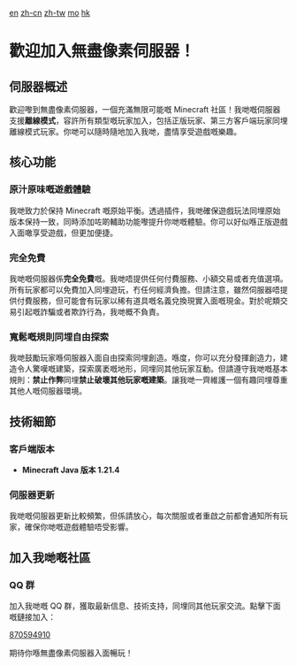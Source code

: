 [en](README-en.md) [zh-cn](README-zh-cn.md) [zh-tw](README-zh-tw.md) [mo](README-zh-mo.md) [hk](README-zh-hk.md)

# 歡迎加入無盡像素伺服器！

## 伺服器概述
歡迎嚟到無盡像素伺服器，一個充滿無限可能嘅 Minecraft 社區！我哋嘅伺服器支援**離線模式**，容許所有類型嘅玩家加入，包括正版玩家、第三方客戶端玩家同埋離線模式玩家。你哋可以隨時隨地加入我哋，盡情享受遊戲嘅樂趣。

## 核心功能

### 原汁原味嘅遊戲體驗
我哋致力於保持 Minecraft 嘅原始平衡。透過插件，我哋確保遊戲玩法同埋原始版本保持一致，同時添加咗啲輔助功能嚟提升你哋嘅體驗。你可以好似喺正版遊戲入面噉享受遊戲，但更加便捷。

### 完全免費
我哋嘅伺服器係**完全免費**嘅。我哋唔提供任何付費服務、小額交易或者充值選項。所有玩家都可以免費加入同埋遊玩，冇任何經濟負擔。但請注意，雖然伺服器唔提供付費服務，但可能會有玩家以稀有道具嘅名義兌換現實入面嘅現金。對於呢類交易引起嘅詐騙或者欺詐行為，我哋概不負責。

### 寬鬆嘅規則同埋自由探索
我哋鼓勵玩家喺伺服器入面自由探索同埋創造。喺度，你可以充分發揮創造力，建造令人驚嘆嘅建築，探索廣袤嘅地形，同埋同其他玩家互動。但請遵守我哋嘅基本規則：**禁止作弊**同埋**禁止破壞其他玩家嘅建築**。讓我哋一齊維護一個有趣同埋尊重其他人嘅伺服器環境。

## 技術細節

### 客戶端版本
- **Minecraft Java 版本 1.21.4**

### 伺服器更新
我哋嘅伺服器更新比較頻繁，但係請放心，每次關服或者重啟之前都會通知所有玩家，確保你哋嘅遊戲體驗唔受影響。

## 加入我哋嘅社區

### QQ 群
加入我哋嘅 QQ 群，獲取最新信息、技術支持，同埋同其他玩家交流。點擊下面嘅鏈接加入：

[870594910](https://qun.qq.com/universal-share/share?ac=1&authKey=OM5gxE8IwLIC1DCBCrw8GXCAuoluZtHvc1j0LYNFAgoPOSPzJvz5nJ4%2BZnE91V8t&busi_data=eyJncm91cENvZGUiOiI4NzA1OTQ5MTAiLCJ0b2tlbiI6Im5jckV0VXRrYmRBUkR5SnovbDkvbWN0bEN5SmNYMlpyTXU3TlVKTnB3b3dZcDlhTzFrQmpYNjRyS0tJcThSZHgiLCJ1aW4iOiIyMjY3ODQ4NTAxIn0%3D&data=t70-iK5GjlrnHP-Runz99-s2PfqWNG7szkerVbxCo5u6i0DrwYLiHUvIB2fQ_sTvsGIW21t46tvYKMezxlGkiQ&svctype=4&tempid=h5_group_info)

期待你喺無盡像素伺服器入面暢玩！
